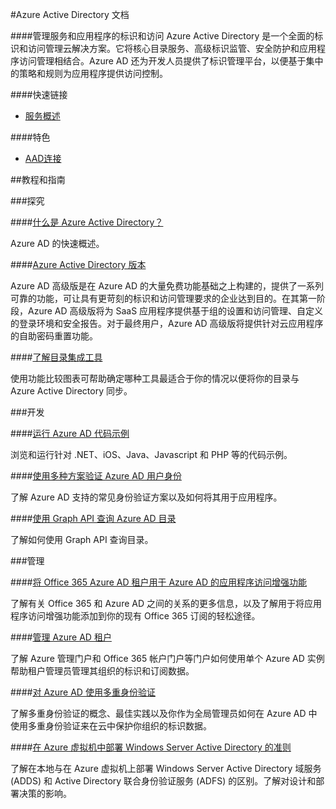 <properties linkid="dev-net-Active-Directory" urlDisplayName="Windows Azure Active Directory" pageTitle="Active Directory - Azure 微软云" metaKeywords="Active Directory,活动目录,AAD,身份标识,身份认证,策略,目录服务,访问控制,ACS,ADDS,ADFS" description="管理服务和应用程序的标识和访问。Azure Active Directory 是一个全面的标识和访问管理云解决方案。它将核心目录服务、高级标识监管、安全防护和应用程序访问管理相结合。Azure AD 还为开发人员提供了标识管理平台，以便基于集中的策略和规则为应用程序提供访问控制。" metaCanonical="" services="Active Directory" documentationCenter="Services" title="Manage identity and access of services and applications" authors="" solutions="" manager="" editor="" />
<tags ms.service="Active Directory"
    ms.date=""
    wacn.date=""
    />

#Azure Active Directory 文档

####管理服务和应用程序的标识和访问</h4>
Azure Active Directory 是一个全面的标识和访问管理云解决方案。它将核心目录服务、高级标识监管、安全防护和应用程序访问管理相结合。Azure AD 还为开发人员提供了标识管理平台，以便基于集中的策略和规则为应用程序提供访问控制。

####快速链接

-   [服务概述](/home/features/identity/)

####特色

-   [AAD连接](http://msdn.microsoft.com/zh-cn/library/azure/dn832695.aspx)

##教程和指南

###探究

####[什么是 Azure Active Directory？](/zh-cn/documentation/articles/active-directory-whatis/)

Azure AD 的快速概述。

####[Azure Active Directory 版本](http://msdn.microsoft.com/zh-cn/library/azure/dn532272.aspx)

Azure AD 高级版是在 Azure AD 的大量免费功能基础之上构建的，提供了一系列可靠的功能，可让具有更苛刻的标识和访问管理要求的企业达到目的。在其第一阶段，Azure AD 高级版将为 SaaS 应用程序提供基于组的设置和访问管理、自定义的登录环境和安全报告。对于最终用户，Azure AD 高级版将提供针对云应用程序的自助密码重置功能。

####[了解目录集成工具](http://msdn.microsoft.com/zh-cn/library/azure/dn757582.aspx)

使用功能比较图表可帮助确定哪种工具最适合于你的情况以便将你的目录与 Azure Active Directory 同步。

###开发

####[运行 Azure AD 代码示例](http://msdn.microsoft.com/zh-cn/library/azure/dn646737.aspx)

浏览和运行针对 .NET、iOS、Java、Javascript 和 PHP 等的代码示例。

####[使用多种方案验证 Azure AD 用户身份](http://msdn.microsoft.com/zh-cn/library/azure/dn499820.aspx)

了解 Azure AD 支持的常见身份验证方案以及如何将其用于应用程序。

####[使用 Graph API 查询 Azure AD 目录](http://msdn.microsoft.com/zh-cn/library/azure/hh974476.aspx)

了解如何使用 Graph API 查询目录。

###管理</h3>

####[将 Office 365 Azure AD 租户用于 Azure AD 的应用程序访问增强功能](http://blogs.technet.com/b/ad/archive/2013/09/10/empower-your-office-365-subscription-identity-management-with-application-access-enhancements-for-windows-azure-ad.aspx)

了解有关 Office 365 和 Azure AD 之间的关系的更多信息，以及了解用于将应用程序访问增强功能添加到你的现有 Office 365 订阅的轻松途径。

####[管理 Azure AD 租户](http://msdn.microsoft.com/zh-cn/library/azure/hh967611.aspx)

了解 Azure 管理门户和 Office 365 帐户门户等门户如何使用单个 Azure AD 实例帮助租户管理员管理其组织的标识和订阅数据。

####[对 Azure AD 使用多重身份验证](http://msdn.microsoft.com/zh-cn/library/windowsazure/jj713614.aspx)

了解多重身份验证的概念、最佳实践以及你作为全局管理员如何在 Azure AD 中使用多重身份验证来在云中保护你组织的标识数据。

####[在 Azure 虚拟机中部署 Windows Server Active Directory 的准则](http://msdn.microsoft.com/zh-cn/library/windowsazure/jj156090.aspx)

了解在本地与在 Azure 虚拟机上部署 Windows Server Active Directory 域服务 (ADDS) 和 Active Directory 联合身份验证服务 (ADFS) 的区别。了解对设计和部署决策的影响。    


